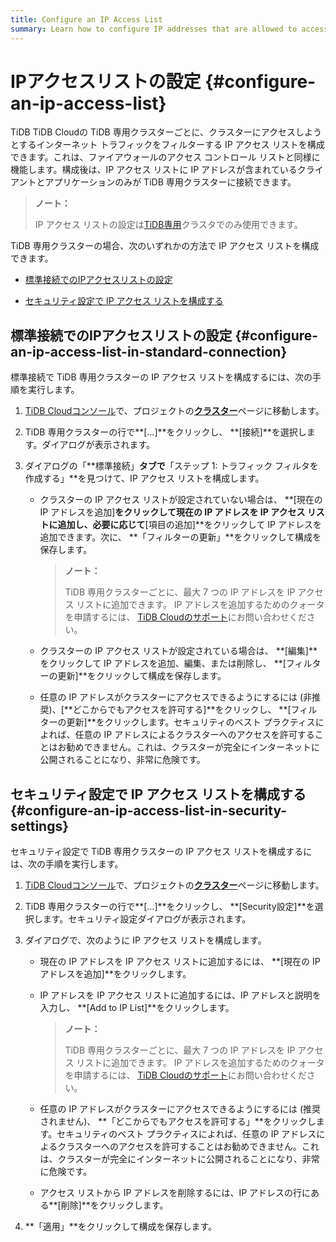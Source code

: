 ```yaml
---
title: Configure an IP Access List
summary: Learn how to configure IP addresses that are allowed to access your TiDB Dedicated cluster.
---
```


# IPアクセスリストの設定 {#configure-an-ip-access-list}

TiDB TiDB Cloudの TiDB 専用クラスターごとに、クラスターにアクセスしようとするインターネット トラフィックをフィルターする IP アクセス リストを構成できます。これは、ファイアウォールのアクセス コントロール リストと同様に機能します。構成後は、IP アクセス リストに IP アドレスが含まれているクライアントとアプリケーションのみが TiDB 専用クラスターに接続できます。

> **ノート：**
>
> IP アクセス リストの設定は[TiDB専用](/tidb-cloud/select-cluster-tier.md#tidb-dedicated)クラスタでのみ使用できます。

TiDB 専用クラスターの場合、次のいずれかの方法で IP アクセス リストを構成できます。

-   [標準接続でのIPアクセスリストの設定](#configure-an-ip-access-list-in-standard-connection)

-   [セキュリティ設定で IP アクセス リストを構成する](#configure-an-ip-access-list-in-security-settings)

## 標準接続でのIPアクセスリストの設定 {#configure-an-ip-access-list-in-standard-connection}

標準接続で TiDB 専用クラスターの IP アクセス リストを構成するには、次の手順を実行します。

1.  [TiDB Cloudコンソール](https://tidbcloud.com/)で、プロジェクトの[**クラスター**](https://tidbcloud.com/console/clusters)ページに移動します。
2.  TiDB 専用クラスターの行で**[...]**をクリックし、 **[接続]**を選択します。ダイアログが表示されます。
3.  ダイアログの「**標準接続」**タブで**「ステップ 1: トラフィック フィルタを作成する」**を見つけて、IP アクセス リストを構成します。

    -   クラスターの IP アクセス リストが設定されていない場合は、 **[現在の IP アドレスを追加]**をクリックして現在の IP アドレスを IP アクセス リストに追加し、必要に応じて**[項目の追加]**をクリックして IP アドレスを追加できます。次に、 **「フィルターの更新」**をクリックして構成を保存します。

        > **ノート：**
        >
        > TiDB 専用クラスターごとに、最大 7 つの IP アドレスを IP アクセス リストに追加できます。 IP アドレスを追加するためのクォータを申請するには、 [TiDB Cloudのサポート](/tidb-cloud/tidb-cloud-support.md)にお問い合わせください。

    -   クラスターの IP アクセス リストが設定されている場合は、 **[編集]**をクリックして IP アドレスを追加、編集、または削除し、 **[フィルターの更新]**をクリックして構成を保存します。

    -   任意の IP アドレスがクラスターにアクセスできるようにするには (非推奨)、[**どこからでもアクセスを許可する]**をクリックし、 **[フィルターの更新]**をクリックします。セキュリティのベスト プラクティスによれば、任意の IP アドレスによるクラスターへのアクセスを許可することはお勧めできません。これは、クラスターが完全にインターネットに公開されることになり、非常に危険です。

## セキュリティ設定で IP アクセス リストを構成する {#configure-an-ip-access-list-in-security-settings}

セキュリティ設定で TiDB 専用クラスターの IP アクセス リストを構成するには、次の手順を実行します。

1.  [TiDB Cloudコンソール](https://tidbcloud.com/)で、プロジェクトの[**クラスター**](https://tidbcloud.com/console/clusters)ページに移動します。

2.  TiDB 専用クラスターの行で**[...]**をクリックし、 **[Security設定]**を選択します。セキュリティ設定ダイアログが表示されます。

3.  ダイアログで、次のように IP アクセス リストを構成します。

    -   現在の IP アドレスを IP アクセス リストに追加するには、 **[現在の IP アドレスを追加]**をクリックします。

    -   IP アドレスを IP アクセス リストに追加するには、IP アドレスと説明を入力し、 **[Add to IP List]**をクリックします。

        > **ノート：**
        >
        > TiDB 専用クラスターごとに、最大 7 つの IP アドレスを IP アクセス リストに追加できます。 IP アドレスを追加するためのクォータを申請するには、 [TiDB Cloudのサポート](/tidb-cloud/tidb-cloud-support.md)にお問い合わせください。

    -   任意の IP アドレスがクラスターにアクセスできるようにするには (推奨されません)、 **「どこからでもアクセスを許可する」**をクリックします。セキュリティのベスト プラクティスによれば、任意の IP アドレスによるクラスターへのアクセスを許可することはお勧めできません。これは、クラスターが完全にインターネットに公開されることになり、非常に危険です。

    -   アクセス リストから IP アドレスを削除するには、IP アドレスの行にある**[削除]**をクリックします。

4.  **「適用」**をクリックして構成を保存します。
